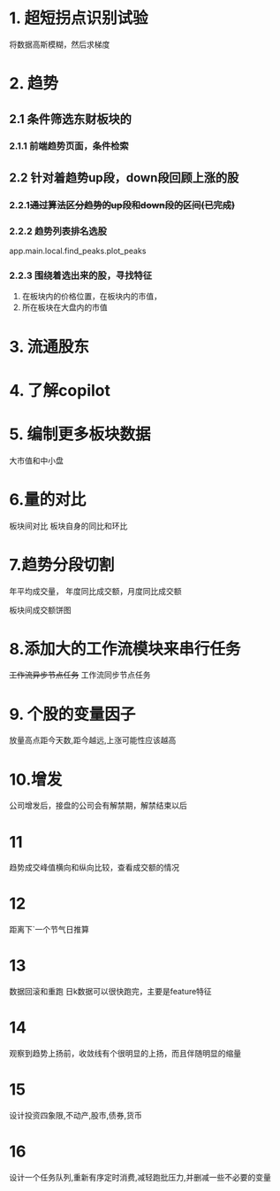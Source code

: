 # 1. 超短拐点识别试验
将数据高斯模糊，然后求梯度

# 2. 趋势

## 2.1 条件筛选东财板块的

### 2.1.1 前端趋势页面，条件检索

## 2.2 针对着趋势up段，down段回顾上涨的股

### 2.2.1~~通过算法区分趋势的up段和down段的区间(已完成)~~

### 2.2.2 趋势列表排名选股
app.main.local.find_peaks.plot_peaks
### 2.2.3 围绕着选出来的股，寻找特征
1. 在板块内的价格位置，在板块内的市值，
2. 所在板块在大盘内的市值

# 3. 流通股东

# 4. 了解copilot

# 5. 编制更多板块数据

大市值和中小盘

# 6.量的对比
板块间对比
板块自身的同比和环比
# 7.趋势分段切割

年平均成交量，
年度同比成交额，月度同比成交额

板块间成交额饼图

# 8.添加大的工作流模块来串行任务
~~工作流异步节点任务~~
工作流同步节点任务
# 9. 个股的变量因子

放量高点距今天数,距今越远,上涨可能性应该越高

# 10.增发
公司增发后，接盘的公司会有解禁期，解禁结束以后

# 11
趋势成交峰值横向和纵向比较，查看成交额的情况

# 12 
距离下`一个节气日推算

# 13 
数据回滚和重跑
日k数据可以很快跑完，主要是feature特征
# 14
观察到趋势上扬前，收敛线有个很明显的上扬，而且伴随明显的缩量

# 15
设计投资四象限,不动产,股市,债券,货币

# 16
设计一个任务队列,重新有序定时消费,减轻跑批压力,并删减一些不必要的变量